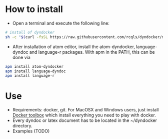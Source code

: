 # How to install

* Open a terminal and execute the following line:
```{.bash execute="false"}
# install of dyndocker
sh -c "$(curl -fsSL https://raw.githubusercontent.com/rcqls/dyndocker/master/install-dyndocker.sh)"
```
* After installation of atom editor, install the atom-dyndocker, language-dyndoc and language-r packages.
With apm in the PATH, this can be done via
```{.bash execute="false"}
apm install atom-dyndocker
apm install language-dyndoc
apm install language-r
```

# Use

* Requirements: docker, git. For MacOSX and Windows users, just install [Docker toolbox](https://www.docker.com/toolbox) which install everything you need to play with docker.
* Every dyndoc or latex document has to be located in the ~/dyndocker directory.
* Examples (TODO)


